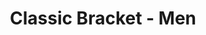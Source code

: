 ---
location: Winnipeg
day: May 17th
year: 2025
time: 11:00 am to 1:30 pm
timeNotes: Arrive at 10:45 am for check-in
title: Classic Bracket - Men
gender: Men
genderNotes:
level: "3.0"
age: All ages 
ageNotes:
numberOfTeams: 12
format:
  - 2 pools
  - 6 teams per pool
  - 5 round robin games and 1 playoff game guaranteed
cost: $22 per person ($44 per team)
soldout: false
---